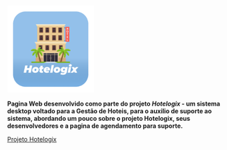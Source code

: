 <img src="https://raw.githubusercontent.com/RangersonTI/hotelogix-suporte/main/images/Hotelogix.png" width="200px">

<b>Pagina Web desenvolvido como parte do projeto <i>Hotelogix</i> - um sistema desktop voltado para a Gestão de Hoteis, para o auxilio de suporte ao sistema, abordando um pouco sobre o projeto Hotelogix, seus desenvolvedores e a pagina de agendamento para suporte.</b>

<a href="https://github.com/implementacaoteste/TEC.2022.1.108.Gestao-de-hoteis" target="_blank">Projeto Hotelogix</a>
